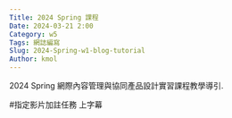 ```yaml
---
Title: 2024 Spring 課程
Date: 2024-03-21 2:00
Category: w5
Tags: 網誌編寫
Slug: 2024-Spring-w1-blog-tutorial
Author: kmol
---
```


2024 Spring 網際內容管理與協同產品設計實習課程教學導引.

<!-- PELICAN_END_SUMMARY -->
#指定影片加註任務
上字幕
